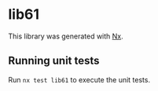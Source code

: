 # lib61

This library was generated with [Nx](https://nx.dev).

## Running unit tests

Run `nx test lib61` to execute the unit tests.
